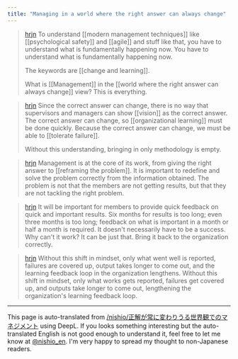 ```yaml
---
title: "Managing in a world where the right answer can always change"
---
```


> [hrjn](https://twitter.com/hrjn/status/1711284877054857232) To understand [[modern management techniques]] like [[psychological safety]] and [[agile]] and stuff like that, you have to understand what is fundamentally happening now. You have to understand what is fundamentally happening now.
>
>  The keywords are [[change and learning]].
>
>  What is [[Management]] in the [[world where the right answer can always change]] view? This is everything.

> [hrjn](https://twitter.com/hrjn/status/1711285491637866715) Since the correct answer can change, there is no way that supervisors and managers can show [[vision]] as the correct answer. The correct answer can change, so [[organizational learning]] must be done quickly. Because the correct answer can change, we must be able to [[tolerate failure]].
>
>  Without this understanding, bringing in only methodology is empty.

> [hrjn](https://twitter.com/hrjn/status/1711286142539346344) Management is at the core of its work, from giving the right answer to [[reframing the problem]]. It is important to redefine and solve the problem correctly from the information obtained. The problem is not that the members are not getting results, but that they are not tackling the right problem.

> [hrjn](https://twitter.com/hrjn/status/1711287264054325723) It will be important for members to provide quick feedback on quick and important results. Six months for results is too long; even three months is too long; feedback on what is important in a month or half a month is required.
>  It doesn't necessarily have to be a success. Why can't it work? It can be just that. Bring it back to the organization correctly.

> [hrjn](https://twitter.com/hrjn/status/1711288030315909300) Without this shift in mindset, only what went well is reported, failures are covered up, output takes longer to come out, and the learning feedback loop in the organization lengthens. Without this shift in mindset, only what works gets reported, failures get covered up, and outputs take longer to come out, lengthening the organization's learning feedback loop.

---
This page is auto-translated from [/nishio/正解が常に変わりうる世界観でのマネジメント](https://scrapbox.io/nishio/正解が常に変わりうる世界観でのマネジメント) using DeepL. If you looks something interesting but the auto-translated English is not good enough to understand it, feel free to let me know at [@nishio_en](https://twitter.com/nishio_en). I'm very happy to spread my thought to non-Japanese readers.